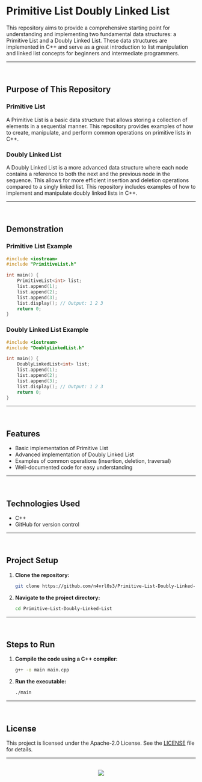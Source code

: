 # Primitive List Doubly Linked List

This repository aims to provide a comprehensive starting point for understanding and implementing two fundamental data structures: a Primitive List and a Doubly Linked List. These data structures are implemented in C++ and serve as a great introduction to list manipulation and linked list concepts for beginners and intermediate programmers.

<hr><br>

## Purpose of This Repository

### Primitive List

A Primitive List is a basic data structure that allows storing a collection of elements in a sequential manner. This repository provides examples of how to create, manipulate, and perform common operations on primitive lists in C++.

### Doubly Linked List

A Doubly Linked List is a more advanced data structure where each node contains a reference to both the next and the previous node in the sequence. This allows for more efficient insertion and deletion operations compared to a singly linked list. This repository includes examples of how to implement and manipulate doubly linked lists in C++.

<hr><br>

## Demonstration

### Primitive List Example

```cpp
#include <iostream>
#include "PrimitiveList.h"

int main() {
    PrimitiveList<int> list;
    list.append(1);
    list.append(2);
    list.append(3);
    list.display(); // Output: 1 2 3
    return 0;
}
```

### Doubly Linked List Example

```cpp
#include <iostream>
#include "DoublyLinkedList.h"

int main() {
    DoublyLinkedList<int> list;
    list.append(1);
    list.append(2);
    list.append(3);
    list.display(); // Output: 1 2 3
    return 0;
}
```

<hr><br>

## Features

- Basic implementation of Primitive List
- Advanced implementation of Doubly Linked List
- Examples of common operations (insertion, deletion, traversal)
- Well-documented code for easy understanding

<hr><br>

## Technologies Used

- C++
- GitHub for version control

<hr><br>

## Project Setup

1. **Clone the repository:**
   ```bash
   git clone https://github.com/n4vrl0s3/Primitive-List-Doubly-Linked-List.git
   ```
2. **Navigate to the project directory:**
   ```bash
   cd Primitive-List-Doubly-Linked-List
   ```

<hr><br>

## Steps to Run

1. **Compile the code using a C++ compiler:**
   ```bash
   g++ -o main main.cpp
   ```
2. **Run the executable:**
   ```bash
   ./main
   ```

<hr><br>

## License

This project is licensed under the Apache-2.0 License. See the [LICENSE](LICENSE) file for details.

<hr><br>

<div align="center">
  <a href="https://www.x.com/n4vrl0s3/">
    <img src="https://capsule-render.vercel.app/api?type=waving&height=200&color=100:49108B,20:F3F8FF&section=footer&reversal=false&textBg=false&fontAlignY=50&descAlign=48&descAlignY=59"/>
  </a>
</div>
